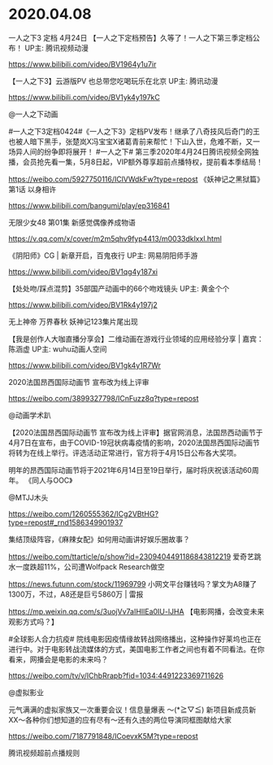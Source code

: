 # 2020.04.08

一人之下3 定档 4月24日
【一人之下定档预告】久等了！一人之下第三季定档公布！ UP主: 腾讯视频动漫

https://www.bilibili.com/video/BV1964y1u7ir

 【一人之下3】云游版PV 也总带您吃喝玩乐在北京 UP主: 腾讯动漫

https://www.bilibili.com/video/BV1yk4y197kC

@一人之下动画                            

#一人之下3定档0424#《一人之下3》定档PV发布！继承了八奇技风后奇门的王也被人暗下黑手，张楚岚X冯宝宝X诸葛青前来帮忙！下山入世，危难不断，又一场异人间的纷争即将展开！
#一人之下# 第三季2020年4月24日腾讯视频全网独播，会员抢先看一集，5月8日起，VIP额外尊享超前点播特权，提前看本季结局！

https://weibo.com/5927750116/IClVWdkFw?type=repost
 《妖神记之黑狱篇》第1话 以身相许

https://www.bilibili.com/bangumi/play/ep316841


无限少女48  第01集 新感觉偶像养成物语

https://v.qq.com/x/cover/m2m5qhv9fyp4413/m0033dklxxl.html


 《阴阳师》CG |  新章开启，百鬼夜行 UP主: 网易阴阳师手游

https://www.bilibili.com/video/BV1qg4y187xi

 
 【处处吻/踩点混剪】35部国产动画中的66个吻戏镜头 UP主: 黄金个个

https://www.bilibili.com/video/BV1Rk4y197j2





无上神帝 万界春秋  妖神记123集片尾出现  

                
 【我是创作人大咖直播分享会】二维动画在游戏行业领域的应用经验分享 | 嘉宾：陈涵虚 UP主: wuhu动画人空间

https://www.bilibili.com/video/BV1gk4y1R7Wr

 
2020法国昂西国际动画节 宣布改为线上评审

https://weibo.com/3899327798/ICnFuzz8q?type=repost

@动画学术趴

【2020法国昂西国际动画节 宣布改为线上评审】据官网消息，法国昂西动画节于4月7日在宣布，由于COVID-19冠状病毒疫情的影响，2020法国昂西国际动画节将转为在线上举行。评选活动正常进行，官方将于4月15日公布各大奖项。

明年的昂西国际动画节将于2021年6月14日至19日举行，届时将庆祝该活动60周年。
 《同人与OOC》

@MTJJ木头                      

https://weibo.com/1260555362/ICg2VBtHG?type=repost#_rnd1586349901937    


集结顶级阵容，《麻辣女配》如何用动画讲好娱乐圈故事？

https://weibo.com/ttarticle/p/show?id=2309404491186843812219
爱奇艺跳水一度跌超11%，公司遭Wolfpack Research做空

https://news.futunn.com/stock/11969799
小网文平台赚钱吗？掌文为A8赚了1300万，不过，A8还是巨亏5860万 | 雷报

https://mp.weixin.qq.com/s/3uojVv7aIHIlEa0IU-lJHA
【电影网播，会改变未来观影方式吗？】

#全球影人合力抗疫# 院线电影因疫情缘故转战网络播出，这种操作好莱坞也正在进行中。对于电影转战流媒体的方式，美国电影工作者之间也有着不同看法。在你看来，网播会是电影的未来吗？

https://weibo.com/tv/v/IChbRrapb?fid=1034:4491223369711626

 @虚拟影业                            

元气满满的虚拟家族又一次重要会议！信息量爆表 ～(*≧▽≦) 新项目新成员新XX～各种你们想知道的应有尽有～还有久违的两位导演同框图献给大家

https://weibo.com/7187791848/ICoevxK5M?type=repost





腾讯视频超前点播规则